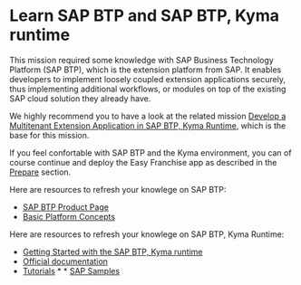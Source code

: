 # Learn SAP BTP and SAP BTP, Kyma runtime

This mission required some knowledge with SAP Business Technology Platform (SAP BTP), which is the extension platform from SAP. It enables developers to implement loosely coupled extension applications securely, thus implementing additional workflows, or modules on top of the existing SAP cloud solution they already have. 

We highly recommend you to have a look at the related mission [Develop a Multitenant Extension Application in SAP BTP, Kyma Runtime](https://discovery-center.cloud.sap/missiondetail/3683/3726/), which is the base for this mission.

If you feel confortable with SAP BTP and the Kyma environment, you can of course continue and deploy the Easy Franchise app as described in the [Prepare](/documentation/prepare/README.md) section.

Here are resources to refresh your knowlege on SAP BTP:

* [SAP BTP Product Page](https://help.sap.com/viewer/product/BTP/Cloud/en-US?task=discover_task)
* [Basic Platform Concepts](https://help.sap.com/viewer/3504ec5ef16548778610c7e89cc0eac3/Cloud/en-US/73beb06e127f4e47b849aa95344aabe1.html)

Here are resources to refresh your knowlege on SAP BTP, Kyma Runtime:
* [Getting Started with the SAP BTP, Kyma runtime](https://discovery-center.cloud.sap/missiondetail/3252/3281/) 
* [Official documentation](https://kyma-project.io/docs/kyma/latest)
* [Tutorials](https://kyma-project.io/docs/kyma/latest/03-tutorials/) * * [SAP Samples](https://github.com/SAP-samples/kyma-runtime-extension-samples)
